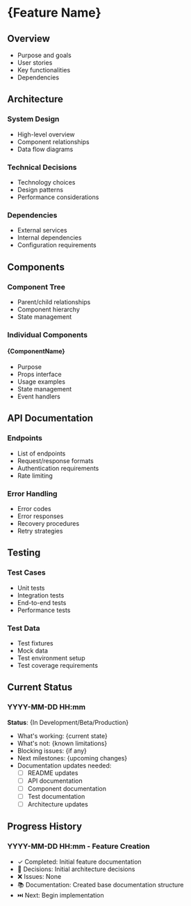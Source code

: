 # {Feature Name}

## Overview

- Purpose and goals
- User stories
- Key functionalities
- Dependencies

## Architecture

### System Design

- High-level overview
- Component relationships
- Data flow diagrams

### Technical Decisions

- Technology choices
- Design patterns
- Performance considerations

### Dependencies

- External services
- Internal dependencies
- Configuration requirements

## Components

### Component Tree

- Parent/child relationships
- Component hierarchy
- State management

### Individual Components

#### {ComponentName}

- Purpose
- Props interface
- Usage examples
- State management
- Event handlers

## API Documentation

### Endpoints

- List of endpoints
- Request/response formats
- Authentication requirements
- Rate limiting

### Error Handling

- Error codes
- Error responses
- Recovery procedures
- Retry strategies

## Testing

### Test Cases

- Unit tests
- Integration tests
- End-to-end tests
- Performance tests

### Test Data

- Test fixtures
- Mock data
- Test environment setup
- Test coverage requirements

## Current Status

### YYYY-MM-DD HH:mm

**Status**: {In Development/Beta/Production}

- What's working: {current state}
- What's not: {known limitations}
- Blocking issues: {if any}
- Next milestones: {upcoming changes}
- Documentation updates needed:
  - [ ] README updates
  - [ ] API documentation
  - [ ] Component documentation
  - [ ] Test documentation
  - [ ] Architecture updates

## Progress History

### YYYY-MM-DD HH:mm - Feature Creation

- ✓ Completed: Initial feature documentation
- 🤔 Decisions: Initial architecture decisions
- ❌ Issues: None
- 📚 Documentation: Created base documentation structure
- ⏭️ Next: Begin implementation
